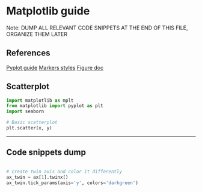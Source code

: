 # Matplotlib guide

Note: DUMP ALL RELEVANT CODE SNIPPETS AT THE END OF THIS FILE, ORGANIZE THEM LATER

## References

[Pyplot guide](https://matplotlib.org/stable/tutorials/introductory/pyplot.html)
[Markers styles](https://matplotlib.org/stable/api/markers_api.html#module-matplotlib.markers)
[Figure doc](https://matplotlib.org/stable/api/_as_gen/matplotlib.pyplot.figure.html)
[]()
[]()

## Scatterplot

```python
import matplotlib as mplt
from matplotlib import pyplot as plt
import seaborn

# Basic scatterplot
plt.scatter(x, y)
```

-------------------------------------------------------------------------------
## Code snippets dump
```python

# create twin axis and color it differently
ax_twin = ax[1].twinx()
ax_twin.tick_params(axis='y', colors='darkgreen')



```


